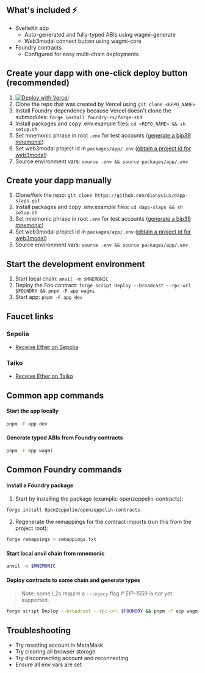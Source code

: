 ## What's included ⚡

- SvelteKit app
  - Auto-generated and fully-typed ABIs using wagmi-generate
  - Web3modal connect button using wagmi-core
- Foundry contracts
  - Configured for easy multi-chain deployments

## Create your dapp with one-click deploy button (recommended)

1. [![Deploy with Vercel](https://vercel.com/button)](https://vercel.com/new/clone?repository-url=https%3A%2F%2Fgithub.com%2Fd1onys1us%2Fdapp-slaps&env=VITE_WEB3MODAL_PROJECT_ID&envDescription=Retrieve%20a%20Web3Modal%20project%20ID%20%E2%86%92&envLink=https%3A%2F%2Fcloud.walletconnect.com%2Fsign-in&root-directory=packages%2Fapp)
2. Clone the repo that was created by Vercel using `git clone <REPO_NAME>`
3. Install Foundry dependency because Vercel doesn't clone the submodules: `forge install foundry-rs/forge-std`
4. Install packages and copy .env.example files:
   `cd <REPO_NAME> && sh setup.sh`
5. Set mnemonic phrase in root `.env` for test accounts ([generate a bip39 mnemonic](https://iancoleman.io/bip39/))
6. Set web3modal project id in `packages/app/.env` ([obtain a project id for web3modal](https://cloud.walletconnect.com/sign-in))
7. Source environment vars: `source .env && source packages/app/.env`

## Create your dapp manually

1. Clone/fork the repo:
   `git clone https://github.com/d1onys1us/dapp-slaps.git`
2. Install packages and copy .env.example files:
   `cd dapp-slaps && sh setup.sh`
3. Set mnemonic phrase in root `.env` for test accounts ([generate a bip39 mnemonic](https://iancoleman.io/bip39/))
4. Set web3modal project id in `packages/app/.env` ([obtain a project id for web3modal](https://cloud.walletconnect.com/sign-in))
5. Source environment vars: `source .env && source packages/app/.env`

## Start the development environment

1. Start local chain: `anvil -m $MNEMONIC`
2. Deploy the Foo contract: `forge script Deploy --broadcast --rpc-url $FOUNDRY && pnpm -F app wagmi`
3. Start app: `pnpm -F app dev`

## Faucet links

### Sepolia

- [Receive Ether on Sepolia](https://sepolia-faucet.pk910.de/)

### Taiko

- [Receive Ether on Taiko](https://l2faucet.hackathon.taiko.xyz/)

## Common app commands

#### Start the app locally

```sh
pnpm -F app dev
```

#### Generate typed ABIs from Foundry contracts

```sh
pnpm -F app wagmi
```

## Common Foundry commands

#### Install a Foundry package

1. Start by installing the package (example: openzeppelin-contracts):

```sh
forge install OpenZeppelin/openzeppelin-contracts
```

2. Regenerate the remappings for the contract imports (run this from the project root):

```sh
forge remappings > remappings.txt
```

#### Start local anvil chain from mnemonic

```sh
anvil -m $MNEMONIC
```

#### Deploy contracts to some chain and generate types

> Note: some L2s require a `--legacy` flag if EIP-1559 is not yet supported.

```sh
forge script Deploy --broadcast --rpc-url $FOUNDRY && pnpm -F app wagmi
```

## Troubleshooting

- Try resetting account in MetaMask
- Try clearing all browser storage
- Try disconnecting account and reconnecting
- Ensure all env vars are set
